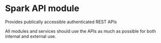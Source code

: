 # Spark API module

Provides publically accessible authenticated REST APIs

All modules and services should use the APIs as much as possible for both internal and external use.
